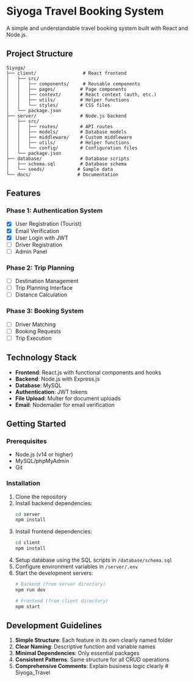 # Siyoga Travel Booking System

A simple and understandable travel booking system built with React and Node.js.

## Project Structure

```
Siyoga/
├── client/                 # React frontend
│   ├── src/
│   │   ├── components/     # Reusable components
│   │   ├── pages/         # Page components
│   │   ├── context/       # React context (auth, etc.)
│   │   ├── utils/         # Helper functions
│   │   └── styles/        # CSS files
│   └── package.json
├── server/                # Node.js backend
│   ├── src/
│   │   ├── routes/        # API routes
│   │   ├── models/        # Database models
│   │   ├── middleware/    # Custom middleware
│   │   ├── utils/         # Helper functions
│   │   └── config/        # Configuration files
│   └── package.json
├── database/              # Database scripts
│   ├── schema.sql         # Database schema
│   └── seeds/            # Sample data
└── docs/                 # Documentation
```

## Features

### Phase 1: Authentication System
- [x] User Registration (Tourist)
- [x] Email Verification
- [x] User Login with JWT
- [ ] Driver Registration
- [ ] Admin Panel

### Phase 2: Trip Planning
- [ ] Destination Management
- [ ] Trip Planning Interface
- [ ] Distance Calculation

### Phase 3: Booking System
- [ ] Driver Matching
- [ ] Booking Requests
- [ ] Trip Execution

## Technology Stack

- **Frontend**: React.js with functional components and hooks
- **Backend**: Node.js with Express.js
- **Database**: MySQL
- **Authentication**: JWT tokens
- **File Upload**: Multer for document uploads
- **Email**: Nodemailer for email verification

## Getting Started

### Prerequisites
- Node.js (v14 or higher)
- MySQL/phpMyAdmin
- Git

### Installation

1. Clone the repository
2. Install backend dependencies:
   ```bash
   cd server
   npm install
   ```
3. Install frontend dependencies:
   ```bash
   cd client
   npm install
   ```
4. Setup database using the SQL scripts in `/database/schema.sql`
5. Configure environment variables in `/server/.env`
6. Start the development servers:
   ```bash
   # Backend (from server directory)
   npm run dev
   
   # Frontend (from client directory)
   npm start
   ```

## Development Guidelines

1. **Simple Structure**: Each feature in its own clearly named folder
2. **Clear Naming**: Descriptive function and variable names
3. **Minimal Dependencies**: Only essential packages
4. **Consistent Patterns**: Same structure for all CRUD operations
5. **Comprehensive Comments**: Explain business logic clearly
#   S i y o g a _ T r a v e l  
 